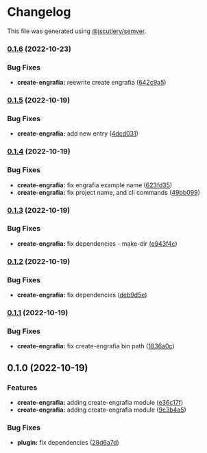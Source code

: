 # Changelog

This file was generated using [@jscutlery/semver](https://github.com/jscutlery/semver).

### [0.1.6](https://github.com/Jucian0/engrafia/compare/@engrafia/create-engrafia@0.1.5...@engrafia/create-engrafia@0.1.6) (2022-10-23)


### Bug Fixes

* **create-engrafia:** reewrite create engrafia ([642c9a5](https://github.com/Jucian0/engrafia/commit/642c9a5659dcf3e3a128be0c4d8e1c0ca238586d))

### [0.1.5](https://github.com/Jucian0/engrafia/compare/@engrafia/create-engrafia@0.1.4...@engrafia/create-engrafia@0.1.5) (2022-10-19)


### Bug Fixes

* **create-engrafia:** add new entry ([4dcd031](https://github.com/Jucian0/engrafia/commit/4dcd0311c8bcaa5aa7b41ba5db02ae17ee066dee))

### [0.1.4](https://github.com/Jucian0/engrafia/compare/@engrafia/create-engrafia@0.1.3...@engrafia/create-engrafia@0.1.4) (2022-10-19)


### Bug Fixes

* **create-engrafia:** fix engrafia example name ([623fd35](https://github.com/Jucian0/engrafia/commit/623fd35582cbe4df38efcf8c4cb1f89e6b875d8a))
* **create-engrafia:** fix project name, and cli commands ([49bb099](https://github.com/Jucian0/engrafia/commit/49bb0994df9345fcc9efe37a9a56a59c3dc422f6))

### [0.1.3](https://github.com/Jucian0/engrafia/compare/@engrafia/create-engrafia@0.1.2...@engrafia/create-engrafia@0.1.3) (2022-10-19)


### Bug Fixes

* **create-engrafia:** fix dependencies - make-dir ([e943f4c](https://github.com/Jucian0/engrafia/commit/e943f4cf26c6d22b6c1526ce1ca84cc38a44bd56))

### [0.1.2](https://github.com/Jucian0/engrafia/compare/@engrafia/create-engrafia@0.1.1...@engrafia/create-engrafia@0.1.2) (2022-10-19)


### Bug Fixes

* **create-engrafia:** fix dependencies ([deb9d5e](https://github.com/Jucian0/engrafia/commit/deb9d5e530cf0cf4395f59a003ecffce8c4890c6))

### [0.1.1](https://github.com/Jucian0/engrafia/compare/@engrafia/create-engrafia@0.1.0...@engrafia/create-engrafia@0.1.1) (2022-10-19)


### Bug Fixes

* **create-engrafia:** fix create-engrafia bin  path ([1836a0c](https://github.com/Jucian0/engrafia/commit/1836a0cd3302a9328bfa6664cbc048cfd35b9bbc))

## 0.1.0 (2022-10-19)


### Features

* **create-engrafia:** adding create-engrafia module ([e36c17f](https://github.com/Jucian0/engrafia/commit/e36c17f9ca182cc864a8b9cba84455789e0c286f))
* **create-engrafia:** adding create-engrafia module ([9c3b4a5](https://github.com/Jucian0/engrafia/commit/9c3b4a5b44aff47324fa7e1f43ee0163e28aa388))


### Bug Fixes

* **plugin:** fix dependencies ([28d6a7d](https://github.com/Jucian0/engrafia/commit/28d6a7d959dead0520715213c387879359bdd7f5))
